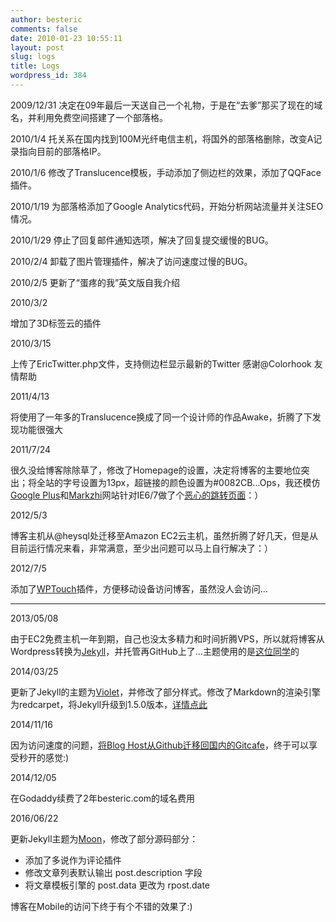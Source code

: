 ```yaml
---
author: besteric
comments: false
date: 2010-01-23 10:55:11
layout: post
slug: logs
title: Logs
wordpress_id: 384
---
```


2009/12/31
决定在09年最后一天送自己一个礼物，于是在“去爹”那买了现在的域名，并利用免费空间搭建了一个部落格。

2010/1/4
托关系在国内找到100M光纤电信主机，将国外的部落格删除，改变A记录指向目前的部落格IP。

2010/1/6
修改了Translucence模板，手动添加了侧边栏的效果，添加了QQFace插件。

2010/1/19
为部落格添加了Google Analytics代码，开始分析网站流量并关注SEO情况。

2010/1/29
停止了回复邮件通知选项，解决了回复提交缓慢的BUG。

2010/2/4
卸载了图片管理插件，解决了访问速度过慢的BUG。

2010/2/5
更新了“蛋疼的我”英文版自我介绍

2010/3/2

增加了3D标签云的插件

2010/3/15

上传了EricTwitter.php文件，支持侧边栏显示最新的Twitter 感谢@Colorhook 友情帮助

2011/4/13

将使用了一年多的Translucence换成了同一个设计师的作品Awake，折腾了下发现功能很强大

2011/7/24

很久没给博客除除草了，修改了Homepage的设置，决定将博客的主要地位突出；将全站的字号设置为13px，超链接的颜色设置为#0082CB...Ops，我还模仿[Google Plus](https://plus.google.com)和[Markzhi](http://markzhi.com)网站针对IE6/7做了个[恶心的跳转页面](http://besteric.com/not-supported.html)：）

2012/5/3

博客主机从@heysql处迁移至Amazon EC2云主机，虽然折腾了好几天，但是从目前运行情况来看，非常满意，至少出问题可以马上自行解决了：）

2012/7/5

添加了[WPTouch](http://wordpress.org/extend/plugins/wptouch/)插件，方便移动设备访问博客，虽然没人会访问...

----

2013/05/08

由于EC2免费主机一年到期，自己也没太多精力和时间折腾VPS，所以就将博客从Wordpress转换为[Jekyll](http://jekyllrb.com/)，并托管再GitHub上了…主题使用的是[这位同学](http://webfrogs.me/2012/12/20/use-jekyll/)的

2014/03/25

更新了Jekyll的主题为[Violet](http://www.zhanxin.info/themes.html)，并修改了部分样式。修改了Markdown的渲染引擎为redcarpet，将Jekyll升级到1.5.0版本，[详情点此](http://www.besteric.com/2014/03/26/change-blog-theme-to-violet/)

2014/11/16

因为访问速度的问题，[将Blog Host从Github迁移回国内的Gitcafe](http://besteric.com/2014/11/16/build-blog-mirror-site-on-gitcafe/)，终于可以享受秒开的感觉:)

2014/12/05

在Godaddy续费了2年besteric.com的域名费用

2016/06/22

更新Jekyll主题为[Moon](http://taylantatli.me/Moon/moon-theme/)，修改了部分源码部分：

 * 添加了多说作为评论插件
 * 修改文章列表默认输出 post.description 字段
 * 将文章模板引擎的 post.data 更改为 rpost.date

博客在Mobile的访问下终于有个不错的效果了:)

